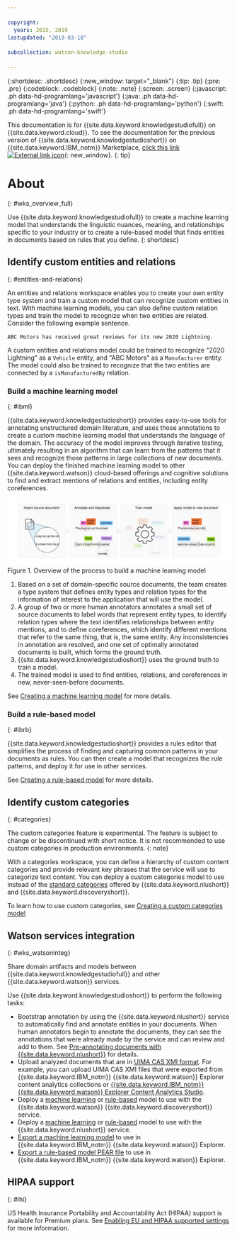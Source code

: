```yaml
---

copyright:
  years: 2015, 2019
lastupdated: "2019-03-18"

subcollection: watson-knowledge-studio

---
```


{:shortdesc: .shortdesc}
{:new_window: target="_blank"}
{:tip: .tip}
{:pre: .pre}
{:codeblock: .codeblock}
{:note: .note}
{:screen: .screen}
{:javascript: .ph data-hd-programlang='javascript'}
{:java: .ph data-hd-programlang='java'}
{:python: .ph data-hd-programlang='python'}
{:swift: .ph data-hd-programlang='swift'}

This documentation is for {{site.data.keyword.knowledgestudiofull}} on {{site.data.keyword.cloud}}. To see the documentation for the previous version of {{site.data.keyword.knowledgestudioshort}} on {{site.data.keyword.IBM_notm}} Marketplace, [click this link ![External link icon](../../icons/launch-glyph.svg "External link icon")](https://{DomainName}/docs/services/knowledge-studio?topic=knowledge-studio-index){: new_window}.
{: tip}

# About
{: #wks_overview_full}

Use {{site.data.keyword.knowledgestudiofull}} to create a machine learning model that understands the linguistic nuances, meaning, and relationships specific to your industry or to create a rule-based model that finds entities in documents based on rules that you define.
{: shortdesc}

## Identify custom entities and relations
{: #entities-and-relations}

An entities and relations workspace enables you to create your own entity type system and train a custom model that can recognize custom entities in text. With machine learning models, you can also define custom relation types and train the model to recognize when two entities are related. Consider the following example sentence.

```
ABC Motors has received great reviews for its new 2020 Lightning.
```

A custom entities and relations model could be trained to recognize "2020 Lightning" as a `Vehicle` entity, and "ABC Motors" as a `Manufacturer` entity. The model could also be trained to recognize that the two entities are connected by a `isManufacturedBy` relation.


### Build a machine learning model
{: #ibml}

{{site.data.keyword.knowledgestudioshort}} provides easy-to-use tools for annotating unstructured domain literature, and uses those annotations to create a custom machine learning model that understands the language of the domain. The accuracy of the model improves through iterative testing, ultimately resulting in an algorithm that can learn from the patterns that it sees and recognize those patterns in large collections of new documents. You can deploy the finished machine learning model to other {{site.data.keyword.watson}} cloud-based offerings and cognitive solutions to find and extract mentions of relations and entities, including entity coreferences.

![Overview of the process to build a machine learning model](images/wks-ovw-anno.svg "Shows the process of building a machine learning model that can find entities and relations in new documents.") Figure 1. Overview of the process to build a machine learning model

1. Based on a set of domain-specific source documents, the team creates a type system that defines entity types and relation types for the information of interest to the application that will use the model.
1. A group of two or more human annotators annotates a small set of source documents to label words that represent entity types, to identify relation types where the text identifies relationships between entity mentions, and to define coreferences, which identify different mentions that refer to the same thing, that is, the same entity. Any inconsistencies in annotation are resolved, and one set of optimally annotated documents is built, which forms the ground truth.
1. {{site.data.keyword.knowledgestudioshort}} uses the ground truth to train a model.
1. The trained model is used to find entities, relations, and coreferences in new, never-seen-before documents.

See [Creating a machine learning model](/docs/services/watson-knowledge-studio?topic=watson-knowledge-studio-ml_annotator) for more details.

### Build a rule-based model
{: #ibrb}

{{site.data.keyword.knowledgestudioshort}} provides a rules editor that simplifies the process of finding and capturing common patterns in your documents as rules. You can then create a model that recognizes the rule patterns, and deploy it for use in other services.

See [Creating a rule-based model](/docs/services/watson-knowledge-studio?topic=watson-knowledge-studio-rule-annotator) for more details.

## Identify custom categories
{: #categories}

The custom categories feature is experimental. The feature is subject to change or be discontinued with short notice. It is not recommended to use custom categories in production environments.
{: note}

With a categories workspace, you can define a hierarchy of custom content categories and provide relevant key phrases that the service will use to categorize text content. You can deploy a custom categories model to use instead of the [standard categories](/docs/services/natural-language-understanding?topic=natural-language-understanding-categories-hierarchy) offered by {{site.data.keyword.nlushort}} and {{site.data.keyword.discoveryshort}}.

To learn how to use custom categories, see [Creating a custom categories model](/docs/services/watson-knowledge-studio?topic=watson-knowledge-studio-create-categories-model)

## Watson services integration
{: #wks_watsoninteg}

Share domain artifacts and models between {{site.data.keyword.knowledgestudiofull}} and other {{site.data.keyword.watson}} services.

Use {{site.data.keyword.knowledgestudioshort}} to perform the following tasks:

- Bootstrap annotation by using the {{site.data.keyword.nlushort}} service to automatically find and annotate entities in your documents. When human annotators begin to annotate the documents, they can see the annotations that were already made by the service and can review and add to them. See [Pre-annotating documents with {{site.data.keyword.nlushort}}](/docs/services/watson-knowledge-studio?topic=watson-knowledge-studio-preannotation#wks_preannotnlu) for details.
- Upload analyzed documents that are in [UIMA CAS XMI format](/docs/services/watson-knowledge-studio?topic=watson-knowledge-studio-preannotation#wks_uimaweximport). For example, you can upload UIMA CAS XMI files that were exported from {{site.data.keyword.IBM_notm}} {{site.data.keyword.watson}} Explorer content analytics collections or [{{site.data.keyword.IBM_notm}} {{site.data.keyword.watson}} Explorer Content Analytics Studio](/docs/services/watson-knowledge-studio?topic=watson-knowledge-studio-preannotation#wks_uimawexstudio).
- Deploy a [machine learning](/docs/services/watson-knowledge-studio?topic=watson-knowledge-studio-publish-ml#wks_madiscovery) or [rule-based](/docs/services/watson-knowledge-studio?topic=watson-knowledge-studio-wks_rule_publish#wks_rule_discovery) model to use with the {{site.data.keyword.watson}} {{site.data.keyword.discoveryshort}} service.
- Deploy a [machine learning](/docs/services/watson-knowledge-studio?topic=watson-knowledge-studio-publish-ml#wks_manlu) or [rule-based](/docs/services/watson-knowledge-studio?topic=watson-knowledge-studio-wks_rule_publish#wks_rule_nlu) model to use with the {{site.data.keyword.nlushort}} service.
- [Export a machine learning model](/docs/services/watson-knowledge-studio?topic=watson-knowledge-studio-publish-ml#wks_maexport) to use in {{site.data.keyword.IBM_notm}} {{site.data.keyword.watson}} Explorer.
- [Export a rule-based model PEAR file](/docs/services/watson-knowledge-studio?topic=watson-knowledge-studio-wks_rule_publish#wks_rule_export) to use in {{site.data.keyword.IBM_notm}} {{site.data.keyword.watson}} Explorer.

## HIPAA support
{: #ihi}

US Health Insurance Portability and Accountability Act (HIPAA) support is available for Premium plans. See [Enabling EU and HIPAA supported settings](/docs/account?topic=account-eu-hipaa-supported) for more information.
